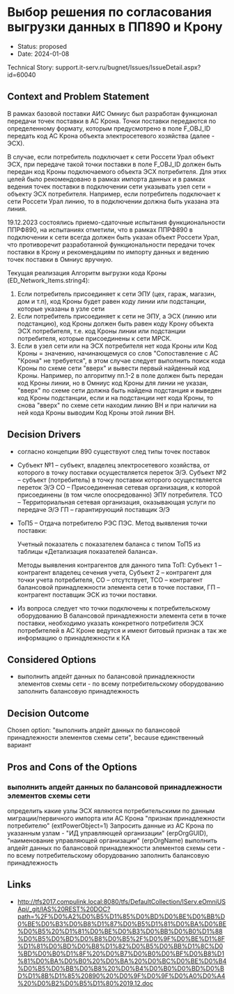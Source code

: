 # Выбор решения по согласования выгрузки данных в ПП890 и Крону

* Status: proposed
* Date: 2024-01-08

Technical Story: support.it-serv.ru/bugnet/Issues/IssueDetail.aspx?id=60040

## Context and Problem Statement

В рамках базовой поставки АИС Омниус был разработан функционал передачи точек поставки в АС Крона. Точки поставки передаются по определенному формату, которым предусмотрено в поле F_OBJ_ID передать код АС Крона объекта электросетевого хозяйства (далее - ЭСХ). 

В случае, если потребитель подключает к сети Россети Урал объект ЭСХ, при передаче такой точки поставки в поле F_OBJ_ID должен быть передан код Кроны подключаемого объекта ЭСХ потребителя. Для этих целей было рекомендовано в рамках импорта данных и в рамках ведения точек поставки в подключении сети указывать узел сети = объекту ЭСХ потребителя. Например, если потребитель подключает к сети Россети Урал линию, то в подключении должна быть указана эта линия. 

19.12.2023 состоялись приемо-сдаточные испытания функциональности ППРФ890, на испытаниях отметили, что в рамках ППРФ890 в подключении к сети всегда должен быть указан объект Россети Урал, что противоречит разработанной функциональности передачи точек поставки в Крону и рекомендациям по импорту данных и ведению  точек поставки в Омниус вручную. 

Текущая реализация
Алгоритм выгрузки кода Кроны (ED_Network_Items.string4):
1. Если потребитель присоединяет к сети ЭПУ (цех, гараж, магазин, дом и т.п), код Кроны будет равен коду линии или подстанции, которые указаны в узле сети
2. Если потребитель присоединяет к сети не ЭПУ, а ЭСХ (линию или подстанцию), код Кроны должен быть равен коду Крону объекта ЭСХ потребителя, т.е. код Кроны линии или подстанции потребителя, которые присоединены к сети МРСК.
3. Если в узел сети или на ЭСХ потребителя нет кода Кроны или Код Кроны = значению, начинающемуся со слов "Сопоставление с АС "Крона" не требуется", в этом случае следует выполнить поиск кода Кроны по схеме сети "вверх" и вывести первый найденный код Кроны. Например, по алгоритму пп.1-2 в поле должен быть передан код Кроны линии, но в Омниус код Кроны для линии не указан, "вверх" по схеме сети должна быть найдена подстанция и выведен код Кроны подстанции, если и на подстанции нет кода Кроны, то снова "вверх" по схеме сети находим линию ВН и при наличии на ней кода Кроны выводим Код Кроны этой линии ВН.

## Decision Drivers

* согласно концепции 890 существуют след типы точек поставок
* Субъект №1 – субъект, владелец электросетевого хозяйства, от которого в точку поставки осуществляется переток Э/Э.
Субъект №2 – субъект (потребитель) в точку поставки которого осуществляется переток Э/Э
СО – Присоединенная сетевая организация, к которой присоединены (в том числе опосредованно) ЭПУ потребителя.
ТСО – Территориальная сетевая организация, оказывающая услуги по передаче Э/Э
ГП – гарантирующий поставщик Э/Э
* ТоП5 – Отдача потребителю РЭС ПЭС.
    Метод выявления точки поставки:

    Учетный показатель с показателем баланса с типом ТоП5 из таблицы «Детализация показателей баланса».

    Методы выявления контрагентов для данного типа ТоП:
    Субъект 1 – контрагент владелец сечения учета,
    Субъект 2 – контрагент для точки учета потребителя,
    СО – отсутствует,
    ТСО – контрагент балансовой принадлежности элемента сети в точке поставки,
    ГП – контрагент поставщик ЭСК из точки поставки.
* Из вопроса следует что точки подключены к потребительскому оборудованию
В балансовой принадлежности элемента сети в точке поставки, необходимо указать конкретного потребителя
ЭСХ потребителей в АС Кроне ведутся и имеют битовый признак а так же информацию о принадлежности к КА

## Considered Options

* выполнить апдейт данных по балансовой принадлежности элементов схемы сети - по всему потребительскому оборудованию заполнить балансовую принадлежность

## Decision Outcome

Chosen option: "выполнить апдейт данных по балансовой принадлежности элементов схемы сети", because единственный вариант

## Pros and Cons of the Options

### выполнить апдейт данных по балансовой принадлежности элементов схемы сети

определить какие узлы ЭСХ являются потребительскими по данным миграции/первичного импорта или АС Крона "признак принадлежности потребителю" (extPowerObject=1)
    Запросить данные из АС Крона по указанным узлам - "ИД управляющей организации" (erpOrgGUID), "наименование управляющей организации" (erpOrgName)
    выполнить апдейт данных по балансовой принадлежности элементов схемы сети - по всему потребительскому оборудованию заполнить балансовую принадлежность

## Links

* http://tfs2017.compulink.local:8080/tfs/DefaultCollection/IServ.eOmniUSApi/_git/IAS%20REST%20DOC?path=%2F%D0%A2%D0%B5%D1%85%D0%BD%D0%BE%D0%BB%D0%BE%D0%B3%D0%B8%D1%87%D0%B5%D1%81%D0%BA%D0%BE%D0%B5%20%D1%81%D0%BE%D0%B3%D0%BB%D0%B0%D1%88%D0%B5%D0%BD%D0%B8%D0%B5%2F%D0%9F%D0%BE%D1%8F%D1%81%D0%BD%D0%B8%D1%82%D0%B5%D0%BB%D1%8C%D0%BD%D0%B0%D1%8F%20%D0%B7%D0%B0%D0%BF%D0%B8%D1%81%D0%BA%D0%B0%20%D0%BA%20%D0%BC%D0%BE%D0%B4%D0%B5%D0%BB%D0%B8%20%D0%B4%D0%B0%D0%BD%D0%BD%D1%8B%D1%85%20890%20%D0%9F%D0%9F%D0%A0%D0%A4%20%D0%B2%D0%B5%D1%80%2019.12.doc
